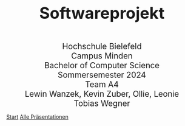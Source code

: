 <div style="text-align: center; font-size: 3em; font-weight: bold; margin: 0px 0px 0px 0px">Softwareprojekt</div>
 
<div style="text-align: center; font-size: 1.5em;margin: 50px 0px 0px 0px">
	Hochschule Bielefeld<br> 
	Campus Minden<br>
	Bachelor of Computer Science<br>
	Sommersemester 2024<br>
    Team A4<br>
	Lewin Wanzek, Kevin Zuber, Ollie, Leonie <br> 
    Tobias Wegner
</div>

[Start](index)
<a href="praesentationen.html"> Alle Präsentationen</a>